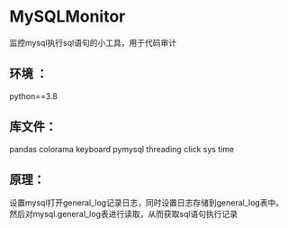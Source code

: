 # MySQLMonitor
监控mysql执行sql语句的小工具，用于代码审计

## 环境 ：
python==3.8

## 库文件：
pandas
colorama
keyboard
pymysql
threading
click
sys
time

## 原理：
设置mysql打开general_log记录日志，同时设置日志存储到general_log表中。
然后对mysql.general_log表进行读取，从而获取sql语句执行记录
